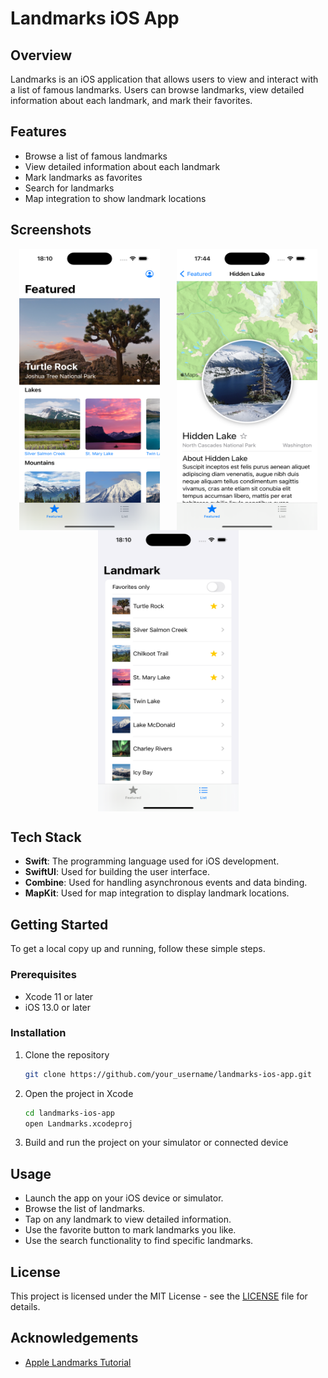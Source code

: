 # Landmarks iOS App

## Overview

Landmarks is an iOS application that allows users to view and interact with a list of famous landmarks. Users can browse landmarks, view detailed information about each landmark, and mark their favorites.

## Features

- Browse a list of famous landmarks
- View detailed information about each landmark
- Mark landmarks as favorites
- Search for landmarks
- Map integration to show landmark locations

## Screenshots

<div style="display: flex; flex-wrap: wrap; justify-content: space-around;">
    <img src="./screenshots/screenshot_featuredscreen.png" alt="Featured Screen" width="225" height="450" />
    <img src="./screenshots/screenshot_detailscreen.png" alt="Detail Screen" width="225" height="450" />
    <img src="./screenshots/screenshot_listcreen.png" alt="List Screen" width="225" height="450" />
</div>

## Tech Stack

- **Swift**: The programming language used for iOS development.
- **SwiftUI**: Used for building the user interface.
- **Combine**: Used for handling asynchronous events and data binding.
- **MapKit**: Used for map integration to display landmark locations.

## Getting Started

To get a local copy up and running, follow these simple steps.

### Prerequisites

- Xcode 11 or later
- iOS 13.0 or later

### Installation

1. Clone the repository
   ```sh
   git clone https://github.com/your_username/landmarks-ios-app.git
   ```
2. Open the project in Xcode
   ```sh
   cd landmarks-ios-app
   open Landmarks.xcodeproj
   ```
3. Build and run the project on your simulator or connected device

## Usage

- Launch the app on your iOS device or simulator.
- Browse the list of landmarks.
- Tap on any landmark to view detailed information.
- Use the favorite button to mark landmarks you like.
- Use the search functionality to find specific landmarks.


## License

This project is licensed under the MIT License - see the [LICENSE](LICENSE) file for details.

## Acknowledgements

- [Apple Landmarks Tutorial](https://developer.apple.com/tutorials/swiftui/creating-and-combining-views)